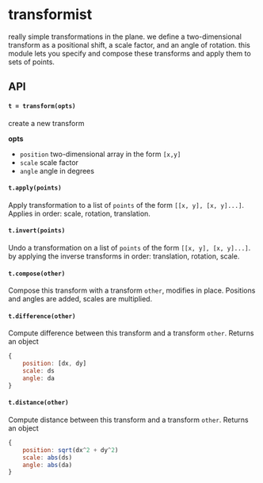 # transformist

really simple transformations in the plane. we define a two-dimensional transform as a positional shift, a scale factor, and an angle of rotation. this module lets you specify and compose these transforms and apply them to sets of points.

## API

#### `t = transform(opts)`

create a new transform

**opts**
- `position` two-dimensional array in the form `[x,y]`
- `scale` scale factor
- `angle` angle in degrees

#### `t.apply(points)`

Apply transformation to a list of `points` of the form `[[x, y], [x, y]...]`. Applies in order: scale, rotation, translation.

#### `t.invert(points)`

Undo a transformation on a list of `points` of the form `[[x, y], [x, y]...]`.  by applying the inverse transforms in order: translation, rotation, scale.

#### `t.compose(other)`

Compose this transform with a transform `other`, modifies in place. Positions and angles are added, scales are multiplied.

#### `t.difference(other)`

Compute difference between this transform and a transform `other`. Returns an object 

```javascript
{
	position: [dx, dy]
	scale: ds
	angle: da
}
```

#### `t.distance(other)`

Compute distance between this transform and a transform `other`. Returns an object

```javascript
{
	position: sqrt(dx^2 + dy^2)
	scale: abs(ds)
	angle: abs(da)
}
```
